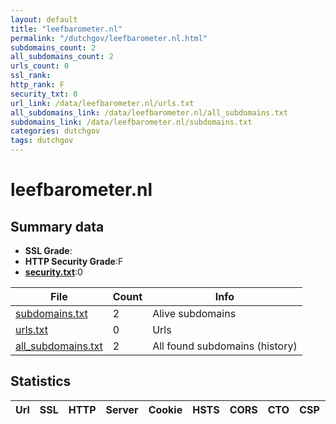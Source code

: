 ```yaml
---
layout: default
title: "leefbarometer.nl"
permalink: "/dutchgov/leefbarometer.nl.html"
subdomains_count: 2
all_subdomains_count: 2
urls_count: 0
ssl_rank: 
http_rank: F
security_txt: 0
url_link: /data/leefbarometer.nl/urls.txt
all_subdomains_link: /data/leefbarometer.nl/all_subdomains.txt
subdomains_link: /data/leefbarometer.nl/subdomains.txt
categories: dutchgov
tags: dutchgov
---
```



# leefbarometer.nl
## Summary data


 - **SSL Grade**:
 - **HTTP Security Grade**:F
 - **[security.txt](https://www.digitaleoverheid.nl/nieuws/standaard-security-txt-nu-verplicht-voor-overheid/)**:0


| File       | Count | Info |
|------------|-------|------|
|[subdomains.txt](/DutchGovScope/data/leefbarometer.nl/subdomains.txt)|2|Alive subdomains|
|[urls.txt](/DutchGovScope/data/leefbarometer.nl/urls.txt)|0|Urls|
|[all_subdomains.txt](/DutchGovScope/data/leefbarometer.nl/all_subdomains.txt)|2|All found subdomains (history)|


## Statistics


| Url | SSL | HTTP | Server | Cookie | HSTS | CORS | CTO | CSP | XFO | XXP | RP |FP| Tech |Title |
|--------|-------|-------|------|------|------|------|------|------|------|------|------|------|------|------|

